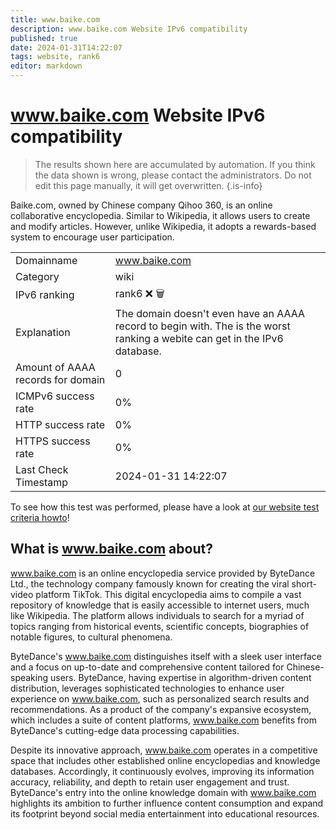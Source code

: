 ```yaml
---
title: www.baike.com
description: www.baike.com Website IPv6 compatibility
published: true
date: 2024-01-31T14:22:07
tags: website, rank6
editor: markdown
---
```


# www.baike.com Website IPv6 compatibility

> The results shown here are accumulated by automation. If you think the data shown is wrong, please contact the administrators. 
> Do not edit this page manually, it will get overwritten.
{.is-info}

Baike.com, owned by Chinese company Qihoo 360, is an online collaborative encyclopedia. Similar to Wikipedia, it allows users to create and modify articles. However, unlike Wikipedia, it adopts a rewards-based system to encourage user participation.


|   |   |
| - | - |
| Domainname | www.baike.com
| Category | wiki |
| IPv6 ranking | rank6 :x: :wastebasket: |
| Explanation | The domain doesn't even have an AAAA record to begin with. The is the worst ranking a webite can get in the IPv6 database. |
| Amount of AAAA records for domain | 0 |
| ICMPv6 success rate | 0%|
| HTTP success rate | 0% |
| HTTPS success rate | 0% |
| Last Check Timestamp | 2024-01-31 14:22:07 |

To see how this test was performed, please have a look at [our website test criteria howto](/howto/testcriteria/website)!


## What is www.baike.com about?
www.baike.com is an online encyclopedia service provided by ByteDance Ltd., the technology company famously known for creating the viral short-video platform TikTok. This digital encyclopedia aims to compile a vast repository of knowledge that is easily accessible to internet users, much like Wikipedia. The platform allows individuals to search for a myriad of topics ranging from historical events, scientific concepts, biographies of notable figures, to cultural phenomena.

ByteDance's www.baike.com distinguishes itself with a sleek user interface and a focus on up-to-date and comprehensive content tailored for Chinese-speaking users. ByteDance, having expertise in algorithm-driven content distribution, leverages sophisticated technologies to enhance user experience on www.baike.com, such as personalized search results and recommendations. As a product of the company's expansive ecosystem, which includes a suite of content platforms, www.baike.com benefits from ByteDance's cutting-edge data processing capabilities.

Despite its innovative approach, www.baike.com operates in a competitive space that includes other established online encyclopedias and knowledge databases. Accordingly, it continuously evolves, improving its information accuracy, reliability, and depth to retain user engagement and trust. ByteDance's entry into the online knowledge domain with www.baike.com highlights its ambition to further influence content consumption and expand its footprint beyond social media entertainment into educational resources.


